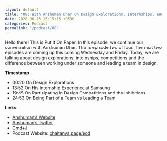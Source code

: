 ```yaml
---
layout: default
title: "08: With Anshuman Dhar On Design Explorations, Internships, and Taking Part In Competitions"
date: 2020-06-15 15:15:15 +0530
categories: Podcast
permalink: "/podcast/08"
---
```

Hello there! This is Put It On Paper. In this episode, we continue our conversation with Anshuman Dhar. This is episode two of four. The next two episodes are coming up this coming Wednesday and Friday. Today, we are talking about design explorations, internships, competitions and the difference between working under someone and leading a team in design.

**Timestamp**

- 00:20 On Design Explorations
- 13:52 On His Internship Experience at Samsung
- 19:45 On Partisipating in Design Competitions and the Inhibitions
- 24:53 On Being Part of a Team vs Leading a Team

**Links**

- [Anshuman’s Website](https://www.anshumandhar.com/)
- [Anshuman’s Twitter](https://twitter.com/ans_humane/)
- [Cmd+J](https://www.cmdplusj.in/)
- Podcast Website: [chaitanya.page/pod](https://chaitanya.page/pod)
